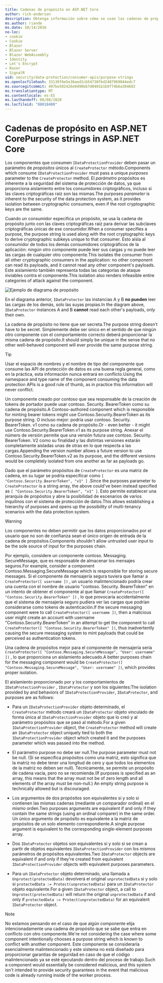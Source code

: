 ```yaml
---
title: Cadenas de propósito en ASP.NET Core
author: rick-anderson
description: Obtenga información sobre cómo se usan las cadenas de propósito en las API de protección de datos de ASP.NET Core.
ms.author: riande
ms.date: 10/14/2016
no-loc:
- cookie
- Cookie
- Blazor
- Blazor Server
- Blazor WebAssembly
- Identity
- Let's Encrypt
- Razor
- SignalR
uid: security/data-protection/consumer-apis/purpose-strings
ms.openlocfilehash: 33139f6e5e36aed2cb54738fbd2487969844edc7
ms.sourcegitcommit: 497be502426e9d90bb7d0401b1b9f74b6a384682
ms.translationtype: MT
ms.contentlocale: es-ES
ms.lasthandoff: 08/08/2020
ms.locfileid: "88018408"
---
```

# <a name="purpose-strings-in-aspnet-core"></a><span data-ttu-id="dec4e-103">Cadenas de propósito en ASP.NET Core</span><span class="sxs-lookup"><span data-stu-id="dec4e-103">Purpose strings in ASP.NET Core</span></span>

<a name="data-protection-consumer-apis-purposes"></a>

<span data-ttu-id="dec4e-104">Los componentes que consumen `IDataProtectionProvider` deben pasar un parámetro de *propósitos* únicos al `CreateProtector` método.</span><span class="sxs-lookup"><span data-stu-id="dec4e-104">Components which consume `IDataProtectionProvider` must pass a unique *purposes* parameter to the `CreateProtector` method.</span></span> <span data-ttu-id="dec4e-105">El *parámetro* propósitos es inherente a la seguridad del sistema de protección de datos, ya que proporciona aislamiento entre los consumidores criptográficos, incluso si las claves criptográficas raíz son las mismas.</span><span class="sxs-lookup"><span data-stu-id="dec4e-105">The purposes *parameter* is inherent to the security of the data protection system, as it provides isolation between cryptographic consumers, even if the root cryptographic keys are the same.</span></span>

<span data-ttu-id="dec4e-106">Cuando un consumidor especifica un propósito, se usa la cadena de propósito junto con las claves criptográficas raíz para derivar las subclaves criptográficas únicas de ese consumidor.</span><span class="sxs-lookup"><span data-stu-id="dec4e-106">When a consumer specifies a purpose, the purpose string is used along with the root cryptographic keys to derive cryptographic subkeys unique to that consumer.</span></span> <span data-ttu-id="dec4e-107">Esto aísla al consumidor de todos los demás consumidores criptográficos de la aplicación: ningún otro componente puede leer sus cargas y no puede leer las cargas de cualquier otro componente.</span><span class="sxs-lookup"><span data-stu-id="dec4e-107">This isolates the consumer from all other cryptographic consumers in the application: no other component can read its payloads, and it cannot read any other component's payloads.</span></span> <span data-ttu-id="dec4e-108">Este aislamiento también representa todas las categorías de ataque inviables contra el componente.</span><span class="sxs-lookup"><span data-stu-id="dec4e-108">This isolation also renders infeasible entire categories of attack against the component.</span></span>

![Ejemplo de diagrama de propósito](purpose-strings/_static/purposes.png)

<span data-ttu-id="dec4e-110">En el diagrama anterior, `IDataProtector` las instancias A y B **no pueden** leer las cargas de los demás, solo las suyas propias.</span><span class="sxs-lookup"><span data-stu-id="dec4e-110">In the diagram above, `IDataProtector` instances A and B **cannot** read each other's payloads, only their own.</span></span>

<span data-ttu-id="dec4e-111">La cadena de propósito no tiene que ser secreta.</span><span class="sxs-lookup"><span data-stu-id="dec4e-111">The purpose string doesn't have to be secret.</span></span> <span data-ttu-id="dec4e-112">Simplemente debe ser único en el sentido de que ningún otro componente con el comportamiento correcto deberá proporcionar la misma cadena de propósito.</span><span class="sxs-lookup"><span data-stu-id="dec4e-112">It should simply be unique in the sense that no other well-behaved component will ever provide the same purpose string.</span></span>

>[!TIP]
> <span data-ttu-id="dec4e-113">Usar el espacio de nombres y el nombre de tipo del componente que consume las API de protección de datos es una buena regla general, como en la práctica, esta información nunca entrará en conflicto.</span><span class="sxs-lookup"><span data-stu-id="dec4e-113">Using the namespace and type name of the component consuming the data protection APIs is a good rule of thumb, as in practice this information will never conflict.</span></span>
>
><span data-ttu-id="dec4e-114">Un componente creado por contoso que sea responsable de la creación de tokens de portador puede usar contoso. Security. BearerToken como su cadena de propósito.</span><span class="sxs-lookup"><span data-stu-id="dec4e-114">A Contoso-authored component which is responsible for minting bearer tokens might use Contoso.Security.BearerToken as its purpose string.</span></span> <span data-ttu-id="dec4e-115">O incluso mejor: podría usar contoso. Security. BearerToken. v1 como su cadena de propósito.</span><span class="sxs-lookup"><span data-stu-id="dec4e-115">Or - even better - it might use Contoso.Security.BearerToken.v1 as its purpose string.</span></span> <span data-ttu-id="dec4e-116">Anexar el número de versión permite que una versión futura use contoso. Security. BearerToken. V2 como su finalidad y las distintas versiones estarán completamente aisladas unas de otras en lo que respecta a las cargas.</span><span class="sxs-lookup"><span data-stu-id="dec4e-116">Appending the version number allows a future version to use Contoso.Security.BearerToken.v2 as its purpose, and the different versions would be completely isolated from one another as far as payloads go.</span></span>

<span data-ttu-id="dec4e-117">Dado que el parámetro propósitos de `CreateProtector` es una matriz de cadena, en su lugar se podría especificar como `[ "Contoso.Security.BearerToken", "v1" ]` .</span><span class="sxs-lookup"><span data-stu-id="dec4e-117">Since the purposes parameter to `CreateProtector` is a string array, the above could've been instead specified as `[ "Contoso.Security.BearerToken", "v1" ]`.</span></span> <span data-ttu-id="dec4e-118">Esto permite establecer una jerarquía de propósitos y abre la posibilidad de escenarios de varios inquilinos con el sistema de protección de datos.</span><span class="sxs-lookup"><span data-stu-id="dec4e-118">This allows establishing a hierarchy of purposes and opens up the possibility of multi-tenancy scenarios with the data protection system.</span></span>

<a name="data-protection-contoso-purpose"></a>

>[!WARNING]
> <span data-ttu-id="dec4e-119">Los componentes no deben permitir que los datos proporcionados por el usuario que no son de confianza sean el único origen de entrada de la cadena de propósitos.</span><span class="sxs-lookup"><span data-stu-id="dec4e-119">Components shouldn't allow untrusted user input to be the sole source of input for the purposes chain.</span></span>
>
><span data-ttu-id="dec4e-120">Por ejemplo, considere un componente contoso. Messaging. SecureMessage, que es responsable de almacenar los mensajes seguros.</span><span class="sxs-lookup"><span data-stu-id="dec4e-120">For example, consider a component Contoso.Messaging.SecureMessage which is responsible for storing secure messages.</span></span> <span data-ttu-id="dec4e-121">Si el componente de mensajería segura tuviera que llamar a `CreateProtector([ username ])` , un usuario malintencionado podría crear una cuenta con el nombre de usuario "contoso. Security. BearerToken" en un intento de obtener el componente al que llamar `CreateProtector([ "Contoso.Security.BearerToken" ])` , lo que provocaría accidentalmente que el sistema de mensajería seguro pudiera ver las cargas que podrían considerarse como tokens de autenticación.</span><span class="sxs-lookup"><span data-stu-id="dec4e-121">If the secure messaging component were to call `CreateProtector([ username ])`, then a malicious user might create an account with username "Contoso.Security.BearerToken" in an attempt to get the component to call `CreateProtector([ "Contoso.Security.BearerToken" ])`, thus inadvertently causing the secure messaging system to mint payloads that could be perceived as authentication tokens.</span></span>
>
><span data-ttu-id="dec4e-122">Una cadena de propósitos mejor para el componente de mensajería sería `CreateProtector([ "Contoso.Messaging.SecureMessage", "User: username" ])` , lo que proporciona un aislamiento adecuado.</span><span class="sxs-lookup"><span data-stu-id="dec4e-122">A better purposes chain for the messaging component would be `CreateProtector([ "Contoso.Messaging.SecureMessage", "User: username" ])`, which provides proper isolation.</span></span>

<span data-ttu-id="dec4e-123">El aislamiento proporcionado por y los comportamientos de `IDataProtectionProvider` , `IDataProtector` y son los siguientes:</span><span class="sxs-lookup"><span data-stu-id="dec4e-123">The isolation provided by and behaviors of `IDataProtectionProvider`, `IDataProtector`, and purposes are as follows:</span></span>

* <span data-ttu-id="dec4e-124">Para un `IDataProtectionProvider` objeto determinado, el `CreateProtector` método creará un `IDataProtector` objeto vinculado de forma única al `IDataProtectionProvider` objeto que lo creó y al parámetro propósitos que se pasó al método.</span><span class="sxs-lookup"><span data-stu-id="dec4e-124">For a given `IDataProtectionProvider` object, the `CreateProtector` method will create an `IDataProtector` object uniquely tied to both the `IDataProtectionProvider` object which created it and the purposes parameter which was passed into the method.</span></span>

* <span data-ttu-id="dec4e-125">El parámetro purpose no debe ser null.</span><span class="sxs-lookup"><span data-stu-id="dec4e-125">The purpose parameter must not be null.</span></span> <span data-ttu-id="dec4e-126">(Si se especifica propósitos como una matriz, esto significa que la matriz no debe tener una longitud de cero y que todos los elementos de la matriz no deben ser null). Técnicamente, se permite un propósito de cadena vacía, pero no se recomienda.</span><span class="sxs-lookup"><span data-stu-id="dec4e-126">(If purposes is specified as an array, this means that the array must not be of zero length and all elements of the array must be non-null.) An empty string purpose is technically allowed but is discouraged.</span></span>

* <span data-ttu-id="dec4e-127">Los argumentos de dos propósitos son equivalentes si y solo si contienen las mismas cadenas (mediante un comparador ordinal) en el mismo orden.</span><span class="sxs-lookup"><span data-stu-id="dec4e-127">Two purposes arguments are equivalent if and only if they contain the same strings (using an ordinal comparer) in the same order.</span></span> <span data-ttu-id="dec4e-128">Un único argumento de propósito es equivalente a la matriz de propósitos de un solo elemento correspondiente.</span><span class="sxs-lookup"><span data-stu-id="dec4e-128">A single purpose argument is equivalent to the corresponding single-element purposes array.</span></span>

* <span data-ttu-id="dec4e-129">Dos `IDataProtector` objetos son equivalentes si y solo si se crean a partir de objetos equivalentes `IDataProtectionProvider` con los mismos parámetros de propósitos equivalentes.</span><span class="sxs-lookup"><span data-stu-id="dec4e-129">Two `IDataProtector` objects are equivalent if and only if they're created from equivalent `IDataProtectionProvider` objects with equivalent purposes parameters.</span></span>

* <span data-ttu-id="dec4e-130">Para un `IDataProtector` objeto determinado, una llamada a `Unprotect(protectedData)` devolverá el original `unprotectedData` si y solo si `protectedData := Protect(unprotectedData)` para un `IDataProtector` objeto equivalente.</span><span class="sxs-lookup"><span data-stu-id="dec4e-130">For a given `IDataProtector` object, a call to `Unprotect(protectedData)` will return the original `unprotectedData` if and only if `protectedData := Protect(unprotectedData)` for an equivalent `IDataProtector` object.</span></span>

> [!NOTE]
> <span data-ttu-id="dec4e-131">No estamos pensando en el caso de que algún componente elija intencionadamente una cadena de propósito que se sabe que entra en conflicto con otro componente.</span><span class="sxs-lookup"><span data-stu-id="dec4e-131">We're not considering the case where some component intentionally chooses a purpose string which is known to conflict with another component.</span></span> <span data-ttu-id="dec4e-132">Este componente se consideraría esencialmente malintencionado y este sistema no está diseñado para proporcionar garantías de seguridad en caso de que el código malintencionado ya se esté ejecutando dentro del proceso de trabajo.</span><span class="sxs-lookup"><span data-stu-id="dec4e-132">Such a component would essentially be considered malicious, and this system isn't intended to provide security guarantees in the event that malicious code is already running inside of the worker process.</span></span>
